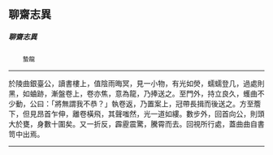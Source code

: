 

## 聊齋志異

##### 聊齋志異
　　`蟄龍`

* * *

於陵曲銀臺公，讀書樓上，值陰雨晦冥，見一小物，有光如熒，蠕蠕登几，過處則黑，如蛐跡，漸盤卷上，卷亦焦，意為龍，乃捧送之。至門外，持立良久，蠖曲不少動，公曰：「將無謂我不恭？」執卷返，乃置案上，冠帶長揖而後送之。方至簷下，但見昂首乍伸，離卷橫飛，其聲嗤然，光一道如縷。數步外，回首向公，則頭大於甕，身數十圍矣。又一折反，霹靂震驚，騰霄而去。回視所行處，蓋曲曲自書笥中出焉。

* * *

